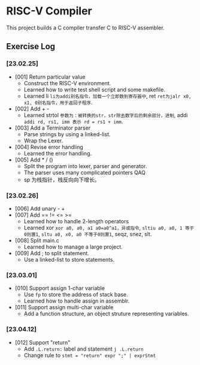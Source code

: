 # RISC-V Compiler
This project builds a C compiler transfer C to RISC-V assembler.
## Exercise Log
### [23.02.25]
- [001] Return particular value
    - Construct the RISC-V environment.
    - Learned how to write test shell script and some makefile.
    - Learned li `li为addi别名指令，加载一个立即数到寄存器中`, ret `ret为jalr x0, x1, 0别名指令，用于返回子程序`.
- [002] Add + -
    - Learned strtol `参数为：被转换的str，str除去数字后的剩余部分，进制`, addi `addi rd, rs1, imm 表示 rd = rs1 + imm`.
- [003] Add a Terminator parser
    - Parse strings by using a linked-list.
    - Wrap the Lexer.
- [004] Revise error handling
    - Learned the error handling.
- [005] Add * / ()
    - Split the program into lexer, parser and generator.
    - The parser uses many complicated pointers QAQ
    - sp 为栈指针，栈反向向下增长。
### [23.02.26]
- [006] Add unary - +
- [007] Add == != <= >=
    - Learned how to handle 2-length operators
    - Learned xor `xor a0, a0, a1 a0=a0^a1，异或指令`, `sltiu a0, a0, 1 等于0则置1`, `sltu a0, x0, a0 不等于0则置1`, seqz, snez, slt.
- [008] Split main.c
    - Learned how to manage a large project.
- [009] Add ; to split statement.
    - Use a linked-list to store statements.
### [23.03.01]
- [010] Support assign 1-char variable
    - Use `fp` to store the address of stack base.
    - Learned how to handle assign in assemblr.
- [011] Support assign multi-char variable
    - Add a function structure, an object struture representing variables.
### [23.04.12]
- [012] Support "return"
    - Add `.L.return:` label and statement `j .L.return`
    - Change rule to `stmt = "return" expr ";" | exprStmt`
